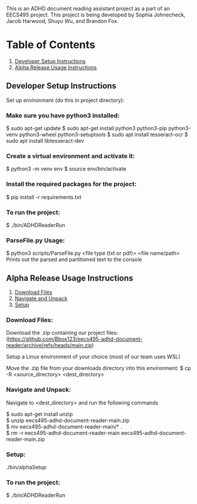 This is an ADHD document reading assistant project as a part of an EECS495 project. This project is being developed by Sophia Johnecheck, Jacob Harwood, Shuyu Wu, and Brandon Fox.

# Table of Contents

1. [Developer Setup Instructions](#Developer-Setup-Instructions)
2. [Alpha Release Usage Instructions](#alpha-release-usage-instructions)

## Developer Setup Instructions

Set up environment (do this in project directory):

### Make sure you have python3 installed:
$ sudo apt-get update
$ sudo apt-get install python3 python3-pip python3-venv python3-wheel python3-setuptools
$ sudo apt install tesseract-ocr
$ sudo apt install libtesseract-dev

### Create a virtual environment and activate it:
$ python3 -m venv env
$ source env/bin/activate

### Install the required packages for the project:
$ pip install -r requirements.txt

### To run the project:
$ ./bin/ADHDReaderRun

### ParseFile.py Usage:
$ python3 scripts/ParseFile.py <file type (txt or pdf)> <file name/path>
Prints out the parsed and partitioned text to the console

## Alpha Release Usage Instructions

1. [Download Files](#download-files)
2. [Navigate and Unpack](#navigate-and-unpack)
3. [Setup](#setup)

### Download Files:
Download the .zip containing our project files:
(https://github.com/Bbox123/eecs495-adhd-document-reader/archive/refs/heads/main.zip)

Setup a Linux environment of your choice (most of our team uses WSL)

Move the .zip file from your downloads directory into this environment:
$ cp -R <source_directory> <dest_directory>

### Navigate and Unpack:
Navigate to <dest_directory> and run the following commands 

$ sudo apt-get install unzip  
$ unzip eecs495-adhd-document-reader-main.zip  
$ mv eecs495-adhd-document-reader-main/* .  
$ rm -r eecs495-adhd-document-reader-main eecs495-adhd-document-reader-main.zip

### Setup:
./bin/alphaSetup

### To run the project:
$ ./bin/ADHDReaderRun
